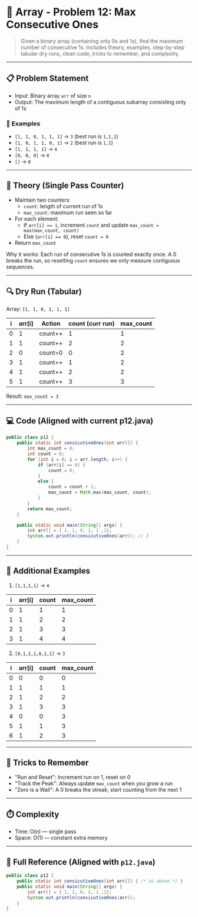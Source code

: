 # 🚀 Array - Problem 12: Max Consecutive Ones

> Given a binary array (containing only 0s and 1s), find the maximum number of consecutive 1s. Includes theory, examples, step-by-step tabular dry runs, clean code, tricks to remember, and complexity.

---

## 📋 Problem Statement
- Input: Binary array `arr` of size `n`
- Output: The maximum length of a contiguous subarray consisting only of 1s

### 🧩 Examples
- `[1, 1, 0, 1, 1, 1]` → `3` (best run is `1,1,1`)
- `[1, 0, 1, 1, 0, 1]` → `2` (best run is `1,1`)
- `[1, 1, 1, 1]` → `4`
- `[0, 0, 0]` → `0`
- `[]` → `0`

---

## 🧠 Theory (Single Pass Counter)
- Maintain two counters:
  - `count`: length of current run of 1s
  - `max_count`: maximum run seen so far
- For each element:
  - If `arr[i] == 1`, increment `count` and update `max_count = max(max_count, count)`
  - Else (`arr[i] == 0`), reset `count = 0`
- Return `max_count`

Why it works: Each run of consecutive 1s is counted exactly once. A 0 breaks the run, so resetting `count` ensures we only measure contiguous sequences.

---

## 🔍 Dry Run (Tabular)

Array: `[1, 1, 0, 1, 1, 1]`

| i | arr[i] | Action | count (curr run) | max_count |
|---|--------|--------|------------------|-----------|
| 0 | 1 | count++ | 1 | 1 |
| 1 | 1 | count++ | 2 | 2 |
| 2 | 0 | count=0 | 0 | 2 |
| 3 | 1 | count++ | 1 | 2 |
| 4 | 1 | count++ | 2 | 2 |
| 5 | 1 | count++ | 3 | 3 |

Result: `max_count = 3`

---

## 💻 Code (Aligned with current p12.java)
```java
public class p12 {
    public static int consicutiveOnes(int arr[]) {
        int max_count = 0;
        int count = 0;
        for (int i = 0; i < arr.length; i++) {
            if (arr[i] == 0) {
                count = 0;
            }
            else {
                count = count + 1;
                max_count = Math.max(max_count, count);
            }
        }
        return max_count;
    }

    public static void main(String[] args) {
        int arr[] = { 1, 1, 0, 1, 1 ,1};
        System.out.println(consicutiveOnes(arr)); // 3
    }
}
```

---

## 🧪 Additional Examples

1) `[1,1,1,1]` → `4`

| i | arr[i] | count | max_count |
|---|--------|-------|-----------|
| 0 | 1 | 1 | 1 |
| 1 | 1 | 2 | 2 |
| 2 | 1 | 3 | 3 |
| 3 | 1 | 4 | 4 |

2) `[0,1,1,1,0,1,1]` → `3`

| i | arr[i] | count | max_count |
|---|--------|-------|-----------|
| 0 | 0 | 0 | 0 |
| 1 | 1 | 1 | 1 |
| 2 | 1 | 2 | 2 |
| 3 | 1 | 3 | 3 |
| 4 | 0 | 0 | 3 |
| 5 | 1 | 1 | 3 |
| 6 | 1 | 2 | 3 |

---

## 🧠 Tricks to Remember
- "Run and Reset": Increment run on 1, reset on 0
- "Track the Peak": Always update `max_count` when you grow a run
- "Zero is a Wall": A 0 breaks the streak; start counting from the next 1

---

## ⏱️ Complexity
- Time: O(n) — single pass
- Space: O(1) — constant extra memory

---

## 📎 Full Reference (Aligned with `p12.java`)
```java
public class p12 {
    public static int consicutiveOnes(int arr[]) { /* as above */ }
    public static void main(String[] args) {
        int arr[] = { 1, 1, 0, 1, 1 ,1};
        System.out.println(consicutiveOnes(arr));
    }
}
```
